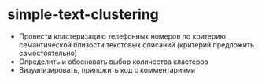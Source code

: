 # simple-text-clustering

  - Провести кластеризацию телефонных номеров по критерию семантической близости текстовых описаний (критерий предложить самостоятельно)
  - Определить и обосновать выбор количества кластеров
  - Визуализировать, приложить код с комментариями
